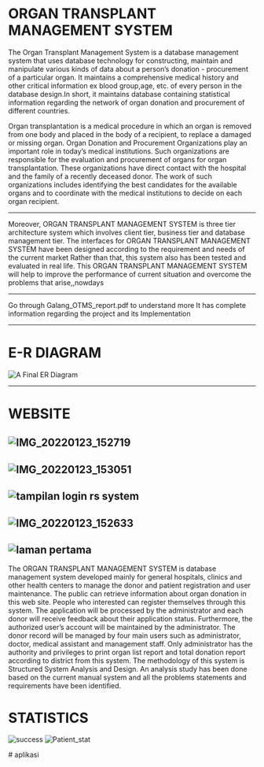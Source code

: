 # ORGAN TRANSPLANT MANAGEMENT SYSTEM

The Organ Transplant Management System is a database management system that uses
database technology for constructing, maintain and manipulate various kinds of data about a
person’s donation - procurement of a particular organ. It maintains a comprehensive medical
history and other critical information ex blood group,age, etc. of every person in the database
design.In short, it maintains database containing statistical information regarding the network
of organ donation and procurement of different countries.



Organ transplantation is a medical procedure in which an organ is removed from one body
and placed in the body of a recipient, to replace a damaged or missing organ. Organ Donation
and Procurement Organizations play an important role in today’s medical institutions. Such
organizations are responsible for the evaluation and procurement of organs for organ
transplantation. These organizations have direct contact with the hospital and the family of a
recently deceased donor. The work of such organizations includes identifying the best
candidates for the available organs and to coordinate with the medical institutions to decide
on each organ recipient.

-----------------------------------------------------------------------------------------------------



Moreover, ORGAN TRANSPLANT MANAGEMENT
SYSTEM is three tier architecture system which involves client tier, business tier and database
management tier. The interfaces for ORGAN TRANSPLANT MANAGEMENT SYSTEM have been
designed according to the requirement and needs of the current market Rather than that, this system
also has been tested and evaluated in real life. This ORGAN TRANSPLANT MANAGEMENT
SYSTEM will help to improve the performance of current situation and overcome the problems that
arise,,nowdays

------------------------------------------------------------------------------------------------------

Go through Galang_OTMS_report.pdf to understand more
It has complete information regarding the project and its Implementation

-----------------------------------------------------------------------------------------------------

# E-R DIAGRAM

![A Final ER Diagram](https://user-images.githubusercontent.com/85282195/161382801-01019020-bcbc-4728-9502-4c737e6ea50d.png)

------------------------------------------------------------------------------------------------------
# WEBSITE

![IMG_20220123_152719](https://user-images.githubusercontent.com/85282195/161382963-1a235a45-4e54-483e-a704-24a1337f1ad0.jpg)
-----------------------------------------------------------------------------------------------------------------------------
![IMG_20220123_153051](https://user-images.githubusercontent.com/85282195/161382966-97b1f9cd-3706-463b-b2e4-f3ad6d91f578.jpg)
-----------------------------------------------------------------------------------------------------------------------------
![tampilan login rs system](https://github.com/user-attachments/assets/e5f3e5e9-3d5a-4616-811b-2d2e3a5bb18f)
-----------------------------------------------------------------------------------------------------------------------------
![IMG_20220123_152633](https://user-images.githubusercontent.com/85282195/161382969-ca12bf93-fc91-4d68-b2b1-e30ecdafe3f4.jpg)
-----------------------------------------------------------------------------------------------------------------------------
![laman pertama](https://github.com/user-attachments/assets/6d4afaf0-78b9-4996-8841-1bac58afd3a8)
-----------------------------------------------------------------------------------------------------------------------------

The ORGAN TRANSPLANT MANAGEMENT SYSTEM is database management system
developed mainly for general hospitals, clinics and other health centers to manage the donor
and patient registration and user maintenance. The public can retrieve information about
organ donation in this web site. People who interested can register themselves through this
system. The application will be processed by the administrator and each donor will receive
feedback about their application status. Furthermore, the authorized user’s account will be
maintained by the administrator. The donor record will be managed by four main users such
as administrator, doctor, medical assistant and management staff. Only administrator has the
authority and privileges to print organ list report and total donation report according to district
from this system. The methodology of this system is Structured System Analysis and Design.
An analysis study has been done based on the current manual system and all the problems statements
and requirements have been identified.


# STATISTICS

![success](https://user-images.githubusercontent.com/85282195/161382867-9001d8a5-92b3-4c4d-90f8-1f5a2c26b4e4.jpeg)
![Patient_stat](https://user-images.githubusercontent.com/85282195/161382878-1e5b12d0-234f-4111-9ca9-95856bc2c182.jpeg)


#   a p l i k a s i  
 